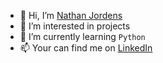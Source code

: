 - 👋 Hi, I’m [Nathan Jordens](@N4thanJ)
- 👀 I’m interested in projects
- 🌱 I’m currently learning `Python`
- 📫 Your can find me on [LinkedIn](https://www.linkedin.com/in/nathan-jordens-093b99275/)

<!---
N4thanJ/N4thanJ is a ✨ special ✨ repository because its `README.md` (this file) appears on your GitHub profile.
You can click the Preview link to take a look at your changes.
--->
